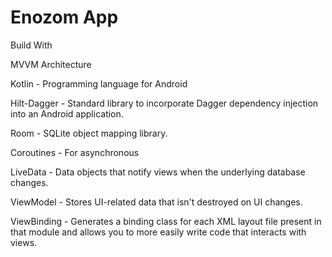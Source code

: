 
# Enozom App

Build With

MVVM Architecture

Kotlin - Programming language for Android

Hilt-Dagger - Standard library to incorporate Dagger dependency injection into an Android application.

Room - SQLite object mapping library.

Coroutines - For asynchronous

LiveData - Data objects that notify views when the underlying database changes.

ViewModel - Stores UI-related data that isn't destroyed on UI changes.

ViewBinding - Generates a binding class for each XML layout file present in that module and allows you to more easily write code that interacts with views.



